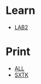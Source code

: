 # Learn

- [LAB2](https://github.com/luognvu/Learn/tree/main/LAB2)

# Print
- [ALL](https://github.com/luognvu/Learn)
- [SXTK](https://github.com/luognvu/Learn/blob/main/HK1B_T%C3%B3m%20t%E1%BA%AFt%20_X%C3%A1c%20su%E1%BA%A5t%20th%E1%BB%91ng%20k%C3%AA.pdf)
